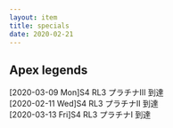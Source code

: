 ```yaml
---
layout: item
title: specials
date: 2020-02-21
---
```


## Apex legends
[2020-03-09 Mon]S4 RL3 プラチナⅢ 到達<br>
[2020-02-11 Wed]S4 RL3 プラチナⅡ 到達<br>
[2020-03-13 Fri]S4 RL3 プラチナⅠ 到達<br>